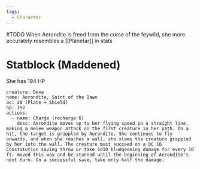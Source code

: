 ```yaml
---
tags:
  - Character
---
```

#TODO 
When Aerondite is freed from the curse of the feywild, she more accurately resembles a [[Planetar]] in stats
# Statblock (Maddened)
She has 194 HP
```statblock
creature: Deva
name: Aerondite, Saint of the Dawn
ac: 20 (Plate + Shield)
hp: 192
actions:
  - name: Charge (recharge 6)
    desc: Aerondite moves up to her flying speed in a straight line, making a melee weapon attack on the first creature in her path. On a hit, the target is grappled by Aerondite. She continues to fly onwards, and when she reaches a wall, she slams the creature grappled by her into the wall. The creature must succeed on a DC 16 Constitution saving throw or take 1d10 bludgeoning damage for every 10 ft. moved this way and be stunned until the beginning of Aerondite's next turn. On a successful save, take only half the damage.
```
